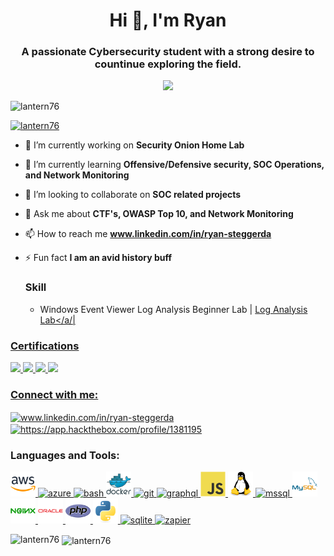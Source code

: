 <h1 align="center">Hi 👋, I'm Ryan</h1>
<h3 align="center">A passionate Cybersecurity student with a strong desire to countinue exploring the field.</h3>

<p align="center"> <img src="https://github.com/Lantern76/Lantern76/assets/119342094/4806b5b9-8400-4037-8cef-5241932465de"
</p>

<p align="left"> <img src="https://komarev.com/ghpvc/?username=lantern76&label=Profile%20views&color=0e75b6&style=flat" alt="lantern76" /> </p>

<p align="left"> <a href="https://github.com/ryo-ma/github-profile-trophy"><img src="https://github-profile-trophy.vercel.app/?username=lantern76" alt="lantern76" /></a> </p>

- 🔭 I’m currently working on **Security Onion Home Lab**

- 🌱 I’m currently learning **Offensive/Defensive security, SOC Operations, and Network Monitoring**

- 👯 I’m looking to collaborate on **SOC related projects**

- 💬 Ask me about **CTF's, OWASP Top 10, and Network Monitoring**

- 📫 How to reach me **www.linkedin.com/in/ryan-steggerda**

- ⚡ Fun fact **I am an avid history buff**

  ### Skill
  - Windows Event Viewer Log Analysis Beginner Lab  | <a href="[https://google.com] (https://github.com/Lantern76/Log-Analysis-Lab)">Log Analysis Lab</a/|

### Certifications 
<div>
  <img src="https://img.shields.io/badge/A%2B-red?style=social&logo=CompTIA" />
    
  <img src="https://img.shields.io/badge/Network%2B-blue?style=social&logo=CompTIA" />
  
  <img src="https://img.shields.io/badge/Security%2B-blue?style=social&logo=CompTIA" />
  
  <img src="https://img.shields.io/badge/CySA%2B-blue?style=social&logo=CompTIA" />

</div>

<h3 align="left">Connect with me:</h3>
<p align="left">
<a href="https://linkedin.com/in/www.linkedin.com/in/ryan-steggerda" target="blank"><img align="center" src="https://raw.githubusercontent.com/rahuldkjain/github-profile-readme-generator/master/src/images/icons/Social/linked-in-alt.svg" alt="www.linkedin.com/in/ryan-steggerda" height="30" width="40" /></a>
<a href="https://codesandbox.com/https://app.hackthebox.com/profile/1381195" target="blank"><img align="center" src="https://raw.githubusercontent.com/rahuldkjain/github-profile-readme-generator/master/src/images/icons/Social/codesandbox.svg" alt="https://app.hackthebox.com/profile/1381195" height="30" width="40" /></a>
</p>

<h3 align="left">Languages and Tools:</h3>
<p align="left"> <a href="https://aws.amazon.com" target="_blank" rel="noreferrer"> <img src="https://raw.githubusercontent.com/devicons/devicon/master/icons/amazonwebservices/amazonwebservices-original-wordmark.svg" alt="aws" width="40" height="40"/> </a> <a href="https://azure.microsoft.com/en-in/" target="_blank" rel="noreferrer"> <img src="https://www.vectorlogo.zone/logos/microsoft_azure/microsoft_azure-icon.svg" alt="azure" width="40" height="40"/> </a> <a href="https://www.gnu.org/software/bash/" target="_blank" rel="noreferrer"> <img src="https://www.vectorlogo.zone/logos/gnu_bash/gnu_bash-icon.svg" alt="bash" width="40" height="40"/> </a> <a href="https://www.docker.com/" target="_blank" rel="noreferrer"> <img src="https://raw.githubusercontent.com/devicons/devicon/master/icons/docker/docker-original-wordmark.svg" alt="docker" width="40" height="40"/> </a> <a href="https://git-scm.com/" target="_blank" rel="noreferrer"> <img src="https://www.vectorlogo.zone/logos/git-scm/git-scm-icon.svg" alt="git" width="40" height="40"/> </a> <a href="https://graphql.org" target="_blank" rel="noreferrer"> <img src="https://www.vectorlogo.zone/logos/graphql/graphql-icon.svg" alt="graphql" width="40" height="40"/> </a> <a href="https://developer.mozilla.org/en-US/docs/Web/JavaScript" target="_blank" rel="noreferrer"> <img src="https://raw.githubusercontent.com/devicons/devicon/master/icons/javascript/javascript-original.svg" alt="javascript" width="40" height="40"/> </a> <a href="https://www.linux.org/" target="_blank" rel="noreferrer"> <img src="https://raw.githubusercontent.com/devicons/devicon/master/icons/linux/linux-original.svg" alt="linux" width="40" height="40"/> </a> <a href="https://www.microsoft.com/en-us/sql-server" target="_blank" rel="noreferrer"> <img src="https://www.svgrepo.com/show/303229/microsoft-sql-server-logo.svg" alt="mssql" width="40" height="40"/> </a> <a href="https://www.mysql.com/" target="_blank" rel="noreferrer"> <img src="https://raw.githubusercontent.com/devicons/devicon/master/icons/mysql/mysql-original-wordmark.svg" alt="mysql" width="40" height="40"/> </a> <a href="https://www.nginx.com" target="_blank" rel="noreferrer"> <img src="https://raw.githubusercontent.com/devicons/devicon/master/icons/nginx/nginx-original.svg" alt="nginx" width="40" height="40"/> </a> <a href="https://www.oracle.com/" target="_blank" rel="noreferrer"> <img src="https://raw.githubusercontent.com/devicons/devicon/master/icons/oracle/oracle-original.svg" alt="oracle" width="40" height="40"/> </a> <a href="https://www.php.net" target="_blank" rel="noreferrer"> <img src="https://raw.githubusercontent.com/devicons/devicon/master/icons/php/php-original.svg" alt="php" width="40" height="40"/> </a> <a href="https://www.python.org" target="_blank" rel="noreferrer"> <img src="https://raw.githubusercontent.com/devicons/devicon/master/icons/python/python-original.svg" alt="python" width="40" height="40"/> </a> <a href="https://www.sqlite.org/" target="_blank" rel="noreferrer"> <img src="https://www.vectorlogo.zone/logos/sqlite/sqlite-icon.svg" alt="sqlite" width="40" height="40"/> </a> <a href="https://zapier.com" target="_blank" rel="noreferrer"> <img src="https://www.vectorlogo.zone/logos/zapier/zapier-icon.svg" alt="zapier" width="40" height="40"/> </a> </p>

<p><img align="left" src="https://github-readme-stats.vercel.app/api/top-langs?username=lantern76&show_icons=true&locale=en&layout=compact" alt="lantern76" /></p>

<p>&nbsp;<img align="center" src="https://github-readme-stats.vercel.app/api?username=lantern76&show_icons=true&locale=en" alt="lantern76" /></p>
